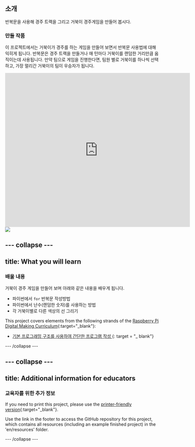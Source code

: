 ## 소개

반복문을 사용해 경주 트랙을 그리고 거북이 경주게임을 만들어 봅시다.

### 만들 작품

이 프로젝트에서는 거북이가 경주를 하는 게임을 만들어 보면서 반복문 사용법에 대해 익히게 됩니다. 반복문은 경주 트랙을 만들거나 매 턴마다 거북이를 랜덤한 거리만큼 움직이는데 사용됩니다. 만약 팀으로 게임을 진행한다면, 팀원 별로 거북이를 하나씩 선택하고, 가장 멀리간 거북이의 팀이 우승자가 됩니다.

<div class="trinket">
  <iframe src="https://trinket.io/embed/python/9339862606?outputOnly=true&start=result" width="600" height="500" frameborder="0" marginwidth="0" marginheight="0" allowfullscreen>
  </iframe>
  <img src="images/race-finished.png">
</div>

## \--- collapse \---

## title: What you will learn

### 배울 내용

거북이 경주 게임을 만들어 보며 아래와 같은 내용을 배우게 됩니다.

+ 파이썬에서 `for` 반복문 작성방법
+ 파이썬에서 난수(랜덤한 숫자)를 사용하는 방법
+ 각 거북이별로 다른 색상의 선 그리기

This project covers elements from the following strands of the [Raspberry Pi Digital Making Curriculum](https://rpf.io/curriculum){:target="_blank"}:

+ [ 기본 프로그래밍 구조를 사용하여 간단한 프로그램 작성 ](https://www.raspberrypi.org/curriculum/programming/creator/) {: target = "_ blank"}

\--- /collapse \---

## \--- collapse \---

## title: Additional information for educators

### 교육자를 위한 추가 정보

If you need to print this project, please use the [printer-friendly version](https://projects.raspberrypi.org/en/projects/turtle-race/print){:target="_blank"}.

Use the link in the footer to access the GitHub repository for this project, which contains all resources (including an example finished project) in the 'en/resources' folder.

\--- /collapse \---
